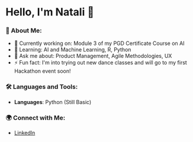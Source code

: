 # Hello, I'm Natali 👋

### 🚀 About Me:
- 🔭 Currently working on: Module 3 of my PGD Certificate Course on AI
- 🌱 Learning: AI and Machine Learning, R, Python
- 💬 Ask me about: Product Management, Agile Methodologies, UX
- ⚡ Fun fact: I'm into trying out new dance classes and will go to my first Hackathon event soon!

### 🛠️ Languages and Tools:
- **Languages**: Python (Still Basic)

### 🌍 Connect with Me:
- [LinkedIn](https://www.linkedin.com/in[/natali-nikolic/)

